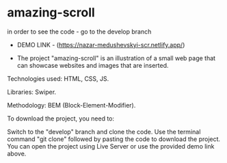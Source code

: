 # amazing-scroll

in order to see the code - go to the develop branch

- DEMO LINK - (https://nazar-medushevskyi-scr.netlify.app/)

- The project "amazing-scroll" is an illustration of a small web page that can showcase websites and images that are inserted.

Technologies used: HTML, CSS, JS.

Libraries: Swiper.

Methodology: BEM (Block-Element-Modifier).
  


To download the project, you need to:

Switch to the "develop" branch and clone the code.
Use the terminal command "git clone" followed by pasting the code to download the project.
You can open the project using Live Server or use the provided demo link above.
